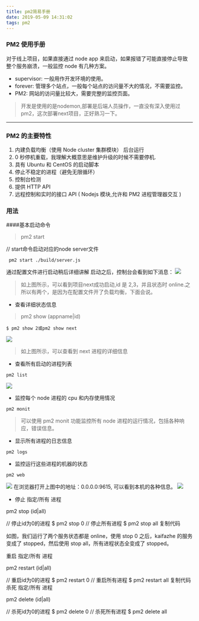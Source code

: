 ```yaml
---
title: pm2简易手册
date: 2019-05-09 14:31:02
tags: pm2
---
```

### PM2 使用手册

对于线上项目，如果直接通过 node app 来启动，如果报错了可能直接停止导致整个服务崩溃，一般监控 node 有几种方案。

- supervisor: 一般用作开发环境的使用。
-  forever: 管理多个站点，一般每个站点的访问量不大的情况，不需要监控。
- PM2: 网站的访问量比较大，需要完整的监控页面。

> 开发是使用的是nodemon,部署是后端人员操作，一直没有深入使用过pm2，这次部署next项目，正好熟习一下。
- - - -

### PM2 的主要特性

1. 内建负载均衡（使用 Node cluster 集群模块）
后台运行
2. 0 秒停机重载，我理解大概意思是维护升级的时候不需要停机.
3. 具有 Ubuntu 和 CentOS 的启动脚本
4. 停止不稳定的进程（避免无限循环）
5. 控制台检测
6. 提供 HTTP API
7. 远程控制和实时的接口 API ( Nodejs 模块,允许和 PM2 进程管理器交互 )

### 用法
####基本启动命令
> pm2 start

// start命令启动对应的node server文件
```
 pm2 start ./build/server.js
```

通过配置文件进行启动稍后详细讲解
启动之后，控制台会看到如下消息：
![](././pm2简易手册/pm21.png)
> 如上图所示，可以看到项目next成功启动,id 是 2,3，并且状态时 online.之所以有两个，是因为在配置文件开了负载均衡，下面会说。

- 查看详细状态信息

> pm2 show (appname|id)

```
$ pm2 show 2或pm2 show next
```
![](./pm2简易手册/pm22.png)

> 如上图所示，可以查看到 next 进程的详细信息
- 查看所有启动的进程列表
```
pm2 list
```
![](./pm2简易手册/pm23.png)

- 监控每个 node 进程的 cpu 和内存使用情况
```
pm2 monit
```
> 可以使用 pm2 monit 功能监控所有 node 进程的运行情况，包括各种响应，错误信息。

- 显示所有进程的日志信息
```
pm2 logs
```
- 监控运行这些进程的机器的状态
```
pm2 web
```
![](./pm2简易手册/pm24.png)
在浏览器打开上图中的地址：0.0.0.0:9615, 可以看到本机的各种信息。
![](./pm2简易手册/pm25.png)
- 停止 指定/所有 进程

pm2 stop (id|all)

// 停止id为0的进程
$ pm2 stop 0
// 停止所有进程
$ pm2 stop all
复制代码

如图，我们运行了两个服务状态都是 online，使用 stop 0 之后，kaifazhe 的服务变成了 stopped，然后使用 stop all，所有进程状态全变成了 stopped。


重启 指定/所有 进程


pm2 restart (id|all)

// 重启id为0的进程
$ pm2 restart 0
// 重启所有进程
$ pm2 restart all
复制代码
杀死 指定/所有 进程


pm2 delete (id|all)

// 杀死id为0的进程
$ pm2 delete 0
// 杀死所有进程
$ pm2 delete all



